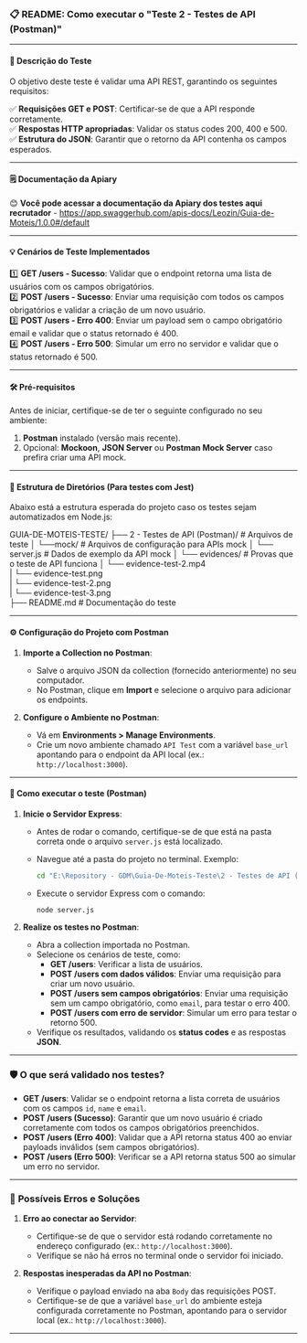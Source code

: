 ### 📋 README: Como executar o "Teste 2 - Testes de API (Postman)"

---

#### 📝 **Descrição do Teste**

O objetivo deste teste é validar uma API REST, garantindo os seguintes requisitos:

✅ **Requisições GET e POST**: Certificar-se de que a API responde corretamente.  
✅ **Respostas HTTP apropriadas**: Validar os status codes 200, 400 e 500.  
✅ **Estrutura do JSON**: Garantir que o retorno da API contenha os campos esperados.  

---

#### 🗒️ **Documentação da Apiary**

😊 **Você pode acessar a documentação da Apiary dos testes aqui recrutador**
    -   https://app.swaggerhub.com/apis-docs/Leozin/Guia-de-Moteis/1.0.0#/default

---

#### 💡 **Cenários de Teste Implementados**

1️⃣ **GET /users - Sucesso**: Validar que o endpoint retorna uma lista de usuários com os campos obrigatórios.  
2️⃣ **POST /users - Sucesso**: Enviar uma requisição com todos os campos obrigatórios e validar a criação de um novo usuário.  
3️⃣ **POST /users - Erro 400**: Enviar um payload sem o campo obrigatório email e validar que o status retornado é 400.  
4️⃣ **POST /users - Erro 500**: Simular um erro no servidor e validar que o status retornado é 500.

---

#### 🛠 **Pré-requisitos**

Antes de iniciar, certifique-se de ter o seguinte configurado no seu ambiente:

1. **Postman** instalado (versão mais recente).  
2. Opcional: **Mockoon**, **JSON Server** ou **Postman Mock Server** caso prefira criar uma API mock.  

---

#### 📂 **Estrutura de Diretórios** (Para testes com Jest)

Abaixo está a estrutura esperada do projeto caso os testes sejam automatizados em Node.js:

GUIA-DE-MOTEIS-TESTE/
├── 2 - Testes de API (Postman)/                      # Arquivos de teste
│       └──mock/                                      # Arquivos de configuração para APIs mock
│           └── server.js                             # Dados de exemplo da API mock
│       └── evidences/                                # Provas que o teste de API funciona
│              └── evidence-test-2.mp4           
|              └── evidence-test.png             
|              └── evidence-test-2.png  
|              └── evidence-test-3.png             
├── README.md                                         # Documentação do teste


---

#### ⚙️ **Configuração do Projeto com Postman**

1. **Importe a Collection no Postman**:
   - Salve o arquivo JSON da collection (fornecido anteriormente) no seu computador.
   - No Postman, clique em **Import** e selecione o arquivo para adicionar os endpoints.

2. **Configure o Ambiente no Postman**:
   - Vá em **Environments > Manage Environments**.
   - Crie um novo ambiente chamado `API Test` com a variável `base_url` apontando para o endpoint da API local (ex.: `http://localhost:3000`).

---

#### 🚀 **Como executar o teste (Postman)**

1. **Inicie o Servidor Express**:
   - Antes de rodar o comando, certifique-se de que está na pasta correta onde o arquivo `server.js` está localizado.  
   - Navegue até a pasta do projeto no terminal. Exemplo:
     ```bash
     cd "E:\Repository - GDM\Guia-De-Moteis-Teste\2 - Testes de API (Postman)\mock"
     ```
   
   - Execute o servidor Express com o comando:
     ```bash
     node server.js
     ```

2. **Realize os testes no Postman**:
   - Abra a collection importada no Postman.
   - Selecione os cenários de teste, como:
     - **GET /users**: Verificar a lista de usuários.
     - **POST /users com dados válidos**: Enviar uma requisição para criar um novo usuário.
     - **POST /users sem campos obrigatórios**: Enviar uma requisição sem um campo obrigatório, como `email`, para testar o erro 400.
     - **POST /users com erro de servidor**: Simular um erro para testar o retorno 500.
   - Verifique os resultados, validando os **status codes** e as respostas **JSON**.

---

### 🛡 **O que será validado nos testes?**

- **GET /users**: Validar se o endpoint retorna a lista correta de usuários com os campos `id`, `name` e `email`.
- **POST /users (Sucesso)**: Garantir que um novo usuário é criado corretamente com todos os campos obrigatórios preenchidos.
- **POST /users (Erro 400)**: Validar que a API retorna status 400 ao enviar payloads inválidos (sem campos obrigatórios).
- **POST /users (Erro 500)**: Verificar se a API retorna status 500 ao simular um erro no servidor.

---

### 🛑 **Possíveis Erros e Soluções**

1. **Erro ao conectar ao Servidor**:
   - Certifique-se de que o servidor está rodando corretamente no endereço configurado (ex.: `http://localhost:3000`).
   - Verifique se não há erros no terminal onde o servidor foi iniciado.

2. **Respostas inesperadas da API no Postman**:
   - Verifique o payload enviado na aba `Body` das requisições POST.
   - Certifique-se de que a variável `base_url` do ambiente esteja configurada corretamente no Postman, apontando para o servidor local (ex.: `http://localhost:3000`).

---